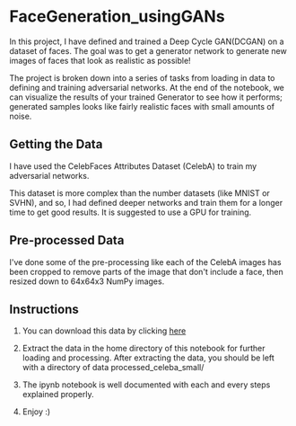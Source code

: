 # FaceGeneration_usingGANs

In this project, I have defined and trained a Deep Cycle GAN(DCGAN) on a dataset of faces. The goal was to get a generator network to generate new images of faces that look as realistic as possible!

The project is broken down into a series of tasks from loading in data to defining and training adversarial networks. At the end of the notebook, we can visualize the results of your trained Generator to see how it performs; generated samples looks like fairly realistic faces with small amounts of noise.

## Getting the Data
I have used the CelebFaces Attributes Dataset (CelebA) to train my adversarial networks.

This dataset is more complex than the number datasets (like MNIST or SVHN), and so, I had defined deeper networks and train them for a longer time to get good results. It is suggested to use a GPU for training.

## Pre-processed Data
I've done some of the pre-processing like each of the CelebA images has been cropped to remove parts of the image that don't include a face, then resized down to 64x64x3 NumPy images.

## Instructions
1. You can download this data by clicking [here](https://s3.amazonaws.com/video.udacity-data.com/topher/2018/November/5be7eb6f_processed-celeba-small/processed-celeba-small.zip)

2. Extract the data in the home directory of this notebook for further loading and processing. After extracting the data, you should be left with a directory of data processed_celeba_small/

3. The ipynb notebook is well documented with each and every steps explained properly.

4. Enjoy :)

